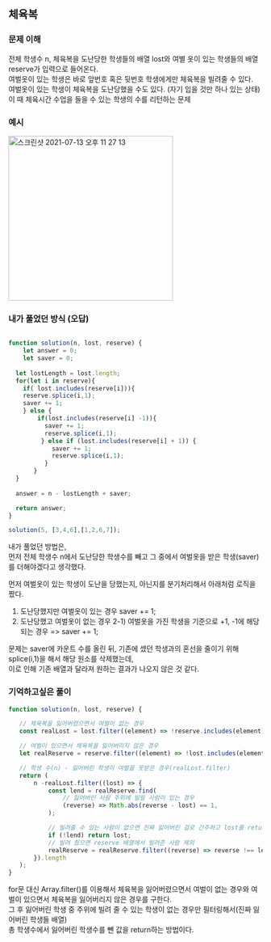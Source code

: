 ## 체육복

### 문제 이해 
전체 학생수 n, 체육복을 도난당한 학생들의 배열 lost와 여별 옷이 있는 학생들의 배열 reserve가 입력으로 들어온다.   
여벌옷이 있는 학생은 바로 앞번호 혹은 뒷번호 학생에게만 체육복을 빌려줄 수 있다.  
여벌옷이 있는 학생이 체육복을 도난당했을 수도 있다. (자기 입을 것만 하나 있는 상태)   
이 때 체육시간 수업을 들을 수 있는 학생의 수를 리턴하는 문제 

### 예시
<img width="326" alt="스크린샷 2021-07-13 오후 11 27 13" src="https://user-images.githubusercontent.com/60246689/125469644-bfb7ab37-30c6-4d2a-9bc1-7fa9b8e3e30a.png">


### 내가 풀었던 방식 (오답)

```javascript

function solution(n, lost, reserve) {
    let answer = 0;
    let saver = 0;
  
  let lostLength = lost.length;
  for(let i in reserve){
    if( lost.includes(reserve[i])){
    reserve.splice(i,1);
    saver += 1;
    } else {
        if(lost.includes(reserve[i] -1)){
          saver += 1;
          reserve.splice(i,1);
         } else if (lost.includes(reserve[i] + 1)) {
            saver += 1;
            reserve.splice(i,1);
          }
       }
  }
  
  answer = n - lostLength + saver;

  return answer;
}

solution(5, [3,4,6],[1,2,6,7]);
```


내가 풀었던 방법은,    
먼저 전체 학생수 n에서 도난당한 학생수를 빼고 그 중에서 여벌옷을 받은 학생(saver)를 더해야겠다고 생각했다.

먼저 여벌옷이 있는 학생이 도난을 당했는지, 아닌지를 분기처리해서 아래처럼 로직을 짰다.   
1) 도난당했지만 여벌옷이 있는 경우
  saver += 1;
2) 도난당했고 여벌옷이 없는 경우
  2-1) 여벌옷을 가진 학생을 기준으로 +1, -1에 해당되는 경우 => saver += 1; 
 
 문제는 saver에 카운트 수를 올린 뒤, 기존에 셌던 학생과의 혼선을 줄이기 위해 splice(i,1)을 해서 해당 원소를 삭제했는데,   
 이로 인해 기존 배열과 달라져 원하는 결과가 나오지 않은 것 같다.
 
 
 ### 기억하고싶은 풀이 
 
 ```javascript
 function solution(n, lost, reserve) {

    // 체육복을 잃어버렸으면서 여벌이 없는 경우
    const realLost = lost.filter((element) => !reserve.includes(element));

    // 여벌이 있으면서 체육복을 잃어버리지 않은 경우
    let realReserve = reserve.filter((element) => !lost.includes(element));

    // 학생 수(n) - 잃어버린 학생이 여벌을 못받은 경우(realLost.filter)
    return (
        n -realLost.filter((lost) => {
            const lend = realReserve.find(
                // 잃어버린 사람 주위에 빌릴 사람이 있는 경우
                (reverse) => Math.abs(reverse - lost) == 1,
            );

            // 빌려줄 수 있는 사람이 없으면 진짜 잃어버린 걸로 간주하고 lost를 return
            if (!lend) return lost;
            // 빌려 줬으면 reserve 배열에서 빌려준 사람 제외
            realReserve = realReserve.filter((reverse) => reverse !== lend);
        }).length
    );
}
```

for문 대신 Array.filter()를 이용해서 체육복을 잃어버렸으면서 여벌이 없는 경우와 여벌이 있으면서 체육복을 잃어버리지 않은 경우를 구한다.  
그 후 잃어버린 학생 중 주위에 빌려 줄 수 있는 학생이 없는 경우만 필터링해서(진짜 잃어버린 학생들 배열)  
총 학생수에서 잃어버린 학생수를 뺀 값을 return하는 방법이다.
 
